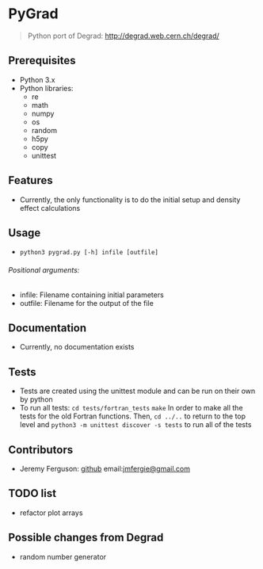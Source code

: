 # PyGrad

> Python port of Degrad: http://degrad.web.cern.ch/degrad/

## Prerequisites

- Python 3.x
- Python libraries:
	- re
	- math
	- numpy
	- os
	- random
	- h5py
	- copy
	- unittest


## Features

- Currently, the only functionality is to do the initial setup and density effect calculations

## Usage

- `python3 pygrad.py [-h] infile [outfile]`
###### Positional arguments:
- infile: Filename containing initial parameters
- outfile: Filename for the output of the file

 
## Documentation

- Currently, no documentation exists

## Tests

- Tests are created using the unittest module and can be run on their own by python
- To run all tests:
`cd tests/fortran_tests`
`make`
In order to make all the tests for the old Fortran functions.  Then, 
`cd ../..` to return to the top level and 
`python3 -m unittest discover -s tests` to run all of the tests

## Contributors
- Jeremy Ferguson: [github](https://github.com/jeremyferguson) 
email:jmfergie@gmail.com

## TODO list
- refactor plot arrays

## Possible changes from Degrad
- random number generator
